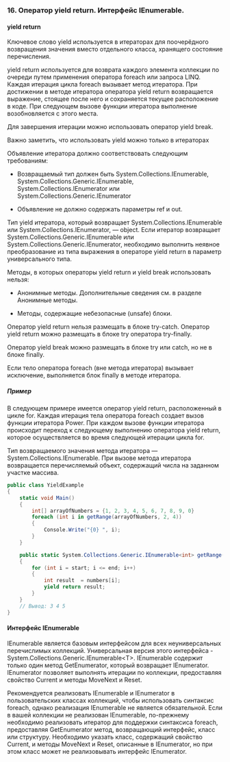 ### 16.	Оператор yield return. Интерфейс IEnumerable.

#### yield return
Ключевое слово yield используется в итераторах для поочерёдного возвращения значения вместо отдельного класса, хранящего состояние перечисления.

yield return используется для возврата каждого элемента коллекции по очереди путем применения оператора foreach или запроса LINQ. Каждая итерация цикла foreach вызывает метод итератора. При достижении в методе итератора оператора yield return возвращается выражение, стоящее после него и сохраняется текущее расположение в коде. При следующем вызове функции итератора выполнение возобновляется с этого места.

Для завершения итерации можно использовать оператор yield break. 

Важно заметить, что использовать yield можно только в итераторах

Объявление итератора должно соответствовать следующим требованиям:

- Возвращаемый тип должен быть System.Collections.IEnumerable, System.Collections.Generic.IEnumerable, System.Collections.IEnumerator или System.Collections.Generic.IEnumerator

- Объявление не должно содержать параметры ref и out.

Тип yield итератора, который возвращает System.Collections.IEnumerable или System.Collections.IEnumerator, — object. Если итератор возвращает System.Collections.Generic.IEnumerable или System.Collections.Generic.IEnumerator, необходимо выполнить неявное преобразование из типа выражения в операторе yield return в параметр универсального типа.

Методы, в которых операторы yield return и yield break использовать нельзя:

- Анонимные методы. Дополнительные сведения см. в разделе Анонимные методы.

- Методы, содержащие небезопасные (unsafe) блоки.

Оператор yield return нельзя размещать в блоке try-catch. Оператор yield return можно размещать в блоке try оператора try-finally.

Оператор yield break можно размещать в блоке try или catch, но не в блоке finally.

Если тело оператора foreach (вне метода итератора) вызывает исключение, выполняется блок finally в методе итератора. 

##### Пример

В следующем примере имеется оператор yield return, расположенный в цикле for. Каждая итерация тела оператора foreach  создает вызов функции итератора Power. При каждом вызове функции итератора происходит переход к следующему выполнению оператора yield return, которое осуществляется во время следующей итерации цикла for.

Тип возвращаемого значения метода итератора — System.Collections.IEnumerable. При вызове метода итератора возвращается перечисляемый объект, содержащий числа на заданном участке массива. 

```csharp
public class YieldExample
{
    static void Main()
    {
    	int[] arrayOfNumbers = {1, 2, 3, 4, 5, 6, 7, 8, 9, 0}
        foreach (int i in getRange(arrayOfNumbers, 2, 4))
        {
            Console.Write("{0} ", i);
        }
    }

    public static System.Collections.Generic.IEnumerable<int> getRange(int[] numbers, int start, int end)
    {
        for (int i = start; i <= end; i++)
        {
        	int result  = numbers[i];
            yield return result;
        }
    }
    // Вывод: 3 4 5
}
```

#### Интерфейс IEnumerable

IEnumerable является базовым интерфейсом для всех неуниверсальных перечислимых коллекций. Универсальная версия этого интерфейса - System.Collections.Generic.IEnumerable\<T>. IEnumerable содержит только один метод GetEnumerator, который возвращает IEnumerator. IEnumerator позволяет выполнять итерации по коллекции, предоставляя свойство Current и методы MoveNext и Reset.

Рекомендуется реализовать IEnumerable и IEnumerator в пользовательских классах коллекций, чтобы использовать синтаксис foreach, однако реализация IEnumerable не является обязательной. Если в вашей коллекции не реализован IEnumerable, по-прежнему необходимо реализовать итератор для поддержки синтаксиса foreach, предоставляя GetEnumerator метод, возвращающий интерфейс, класс или структуру. Необходимо указать класс, содержащий свойство Current, и методы MoveNext и Reset, описанные в IEnumerator, но при этом класс может не реализовывать интерфейс IEnumerator.
